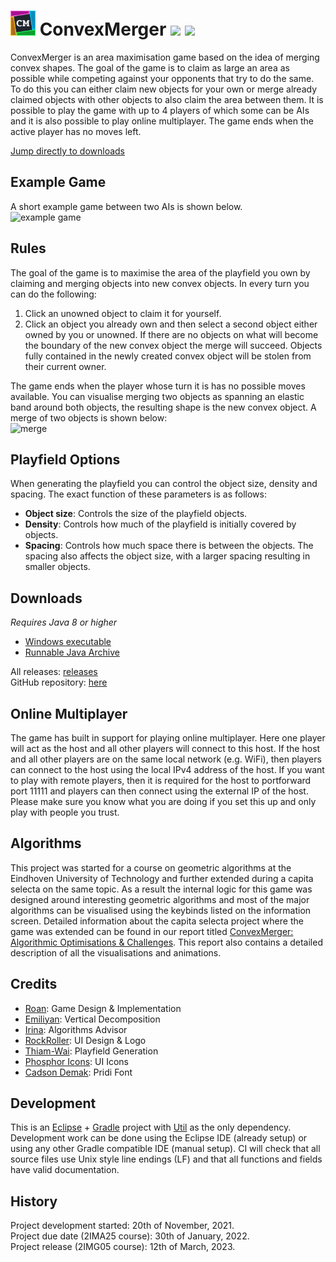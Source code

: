 # <img src="ConvexMerger/assets/assets/logo/64.png" width="40"/> ConvexMerger [![](https://img.shields.io/github/release/RoanH/ConvexMerger.svg)](https://github.com/RoanH/ConvexMerger/releases) [![](https://img.shields.io/github/downloads/RoanH/ConvexMerger/total.svg)](#downloads)
ConvexMerger is an area maximisation game based on the idea of merging convex shapes. The goal of the game is to claim as large an area as possible while competing against your opponents that try to do the same. To do this you can either claim new objects for your own or merge already claimed objects with other objects to also claim the area between them. It is possible to play the game with up to 4 players of which some can be AIs and it is also possible to play online multiplayer. The game ends when the active player has no moves left.

[Jump directly to downloads](#downloads)

## Example Game
A short example game between two AIs is shown below.    
![example game](https://i.imgur.com/48W3hwE.gif)

## Rules
The goal of the game is to maximise the area of the playfield you own by claiming and merging objects into new convex objects. In every turn you can do the following:
1. Click an unowned object to claim it for yourself.
2. Click an object you already own and then select a second object either owned by you or unowned. If there are no objects on what will become the boundary of the new convex object the merge will succeed. Objects fully contained in the newly created convex object will be stolen from their current owner.

The game ends when the player whose turn it is has no possible moves available. You can visualise merging two objects as spanning an elastic band around both objects, the resulting shape is the new convex object. A merge of two objects is shown below:    
![merge](https://i.imgur.com/6ofU8Ys.gif)

## Playfield Options
When generating the playfield you can control the object size, density and spacing. The exact function of these parameters is as follows:
- **Object size**: Controls the size of the playfield objects.
- **Density**: Controls how much of the playfield is initially covered by objects.
- **Spacing**: Controls how much space there is between the objects. The spacing also affects the object size, with a larger spacing resulting in smaller objects.

## Downloads
_Requires Java 8 or higher_    
- [Windows executable](https://github.com/RoanH/ConvexMerger/releases/download/v1.2/ConvexMerger-v1.2.exe)    
- [Runnable Java Archive](https://github.com/RoanH/ConvexMerger/releases/download/v1.2/ConvexMerger-v1.2.jar)

All releases: [releases](https://github.com/RoanH/ConvexMerger/releases)    
GitHub repository: [here](https://github.com/RoanH/ConvexMerger)

## Online Multiplayer
The game has built in support for playing online multiplayer. Here one player will act as the host and all other players will connect to this host. If the host and all other players are on the same local network (e.g. WiFi), then players can connect to the host using the local IPv4 address of the host. If you want to play with remote players, then it is required for the host to portforward port 11111 and players can then connect using the external IP of the host. Please make sure you know what you are doing if you set this up and only play with people you trust.

## Algorithms
This project was started for a course on geometric algorithms at the Eindhoven University of Technology and further extended during a capita selecta on the same topic. As a result the internal logic for this game was designed around interesting geometric algorithms and most of the major algorithms can be visualised using the keybinds listed on the information screen. Detailed information about the capita selecta project where the game was extended can be found in our report titled [ConvexMerger: Algorithmic Optimisations & Challenges](https://research.roanh.dev/ConvexMerger%20Report%20v1.2.pdf). This report also contains a detailed description of all the visualisations and animations.

## Credits
- [Roan](https://github.com/RoanH): Game Design & Implementation
- [Emiliyan](https://github.com/Kroasana): Vertical Decomposition
- [Irina](https://www.tue.nl/en/research/researchers/irina-kostitsyna): Algorithms Advisor
- [RockRoller](https://github.com/RockRoller01): UI Design & Logo
- [Thiam-Wai](https://github.com/CTW121): Playfield Generation
- [Phosphor Icons](https://phosphoricons.com/): UI Icons
- [Cadson Demak](https://fonts.google.com/specimen/Pridi): Pridi Font

## Development
This is an [Eclipse](https://www.eclipse.org/) + [Gradle](https://gradle.org/) project with [Util](https://github.com/RoanH/Util) as the only dependency. Development work can be done using the Eclipse IDE (already setup) or using any other Gradle compatible IDE (manual setup). CI will check that all source files use Unix style line endings (LF) and that all functions and fields have valid documentation.

## History
Project development started: 20th of November, 2021.    
Project due date (2IMA25 course): 30th of January, 2022.    
Project release (2IMG05 course): 12th of March, 2023.
